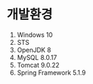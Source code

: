 # 개발환경
1. Windows 10
2. STS
3. OpenJDK 8
4. MySQL 8.0.17
5. Tomcat 9.0.22
6. Spring Framework 5.1.9
